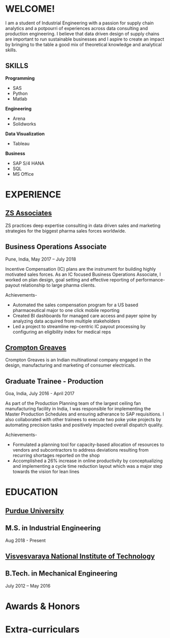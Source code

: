 # WELCOME!

I am a student of Industrial Engineering with a passion for supply chain analytics and a potpourri of experiences across data consulting and production engineering. I believe that data driven design of supply chains are important to run sustainable businesses and I aspire to create an impact by bringing to the table a good mix of theoretical knowledge and analytical skills.


## SKILLS

**Programming**
 - SAS
 - Python
 - Matlab

**Engineering**
 - Arena
 - Solidworks


**Data Visualization**
 - Tableau

**Business**
 - SAP S/4 HANA
 - SQL
 - MS Office



# EXPERIENCE

## [ZS Associates](https://www.zs.com/)
ZS practices deep expertise consulting in data driven sales and marketing strategies for the biggest pharma sales forces worldwide.

## Business Operations Associate
Pune, India, May 2017 – July 2018

Incentive Compensation (IC) plans are the instrument for building highly motivated sales forces. As an IC focused Business Operations Associate, I worked on plan design, goal setting and effective reporting of performance-payout relationship to large pharma clients.

Achievements-
 - Automated the sales compensation program for a US based pharmaceutical major to one click mobile reporting
 - Created BI dashboards for managed care access and payer spine by analyzing data acquired from multiple stakeholders
 - Led a project to streamline rep-centric IC payout processing by configuring an eligibility index for medical reps


## [Crompton Greaves](http://www.cgglobal.com/) 
Crompton Greaves is an Indian multinational company engaged in the design, manufacturing and marketing of consumer electricals.

## Graduate Trainee - Production
Goa, India, July 2016 - April 2017

As part of the Production Planning team of the largest ceiling fan manufacturing facility in India, I was responsible for implementing the Master Production Schedules and ensuring adherance to SAP requisitions. I also collaborated with other trainees to execute two poke yoke projects by automating precision tasks and positively impacted overall dispatch quality.

Achievements- 
 - Formulated a planning tool for capacity-based allocation of resources to vendors and subcontractors to address deviations resulting from recurring shortages reported on the shop
 - Accomplished a 26% increase in online productivity by conceptualizing and implementing a cycle time reduction layout which was a major step towards the vision for lean lines
 
# EDUCATION

## [Purdue University](https://www.purdue.edu/) 
## M.S. in Industrial Engineering

 Aug 2018 - Present

## [Visvesvaraya National Institute of Technology](https://en.wikipedia.org/wiki/Visvesvaraya_National_Institute_of_Technology)
## B.Tech. in Mechanical Engineering

July 2012 – May 2016

# Awards & Honors


# Extra-curriculars

